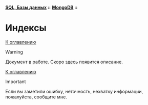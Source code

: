**[SQL, Базы данных](../../README.md#sql-and-db) ::** 
**[MongoDB](../../README.md#sql-and-db-mongodb) ::**
# Индексы

<!--

-->

[К оглавлению](../../README.md#sql-and-db-mongodb)

> [!WARNING]
> Документ в работе. Скоро здесь появится описание.

[К оглавлению](../../README.md#sql-and-db-mongodb)

> [!IMPORTANT]
> Если вы заметили ошибку, неточность, нехватку информации, пожалуйста, сообщите мне.
